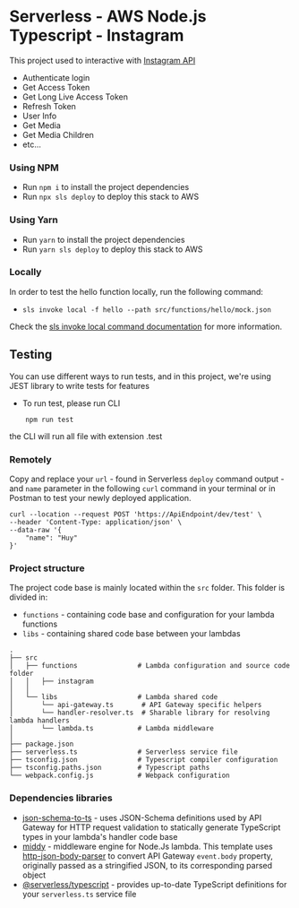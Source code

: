 # Serverless - AWS Node.js Typescript - Instagram

This project used to interactive with [Instagram API](https://developers.facebook.com/docs/instagram-basic-display-api/overview)
- Authenticate login
- Get Access Token
- Get Long Live Access Token
- Refresh Token
- User Info
- Get Media
- Get Media Children
- etc...
### Using NPM

- Run `npm i` to install the project dependencies
- Run `npx sls deploy` to deploy this stack to AWS

### Using Yarn

- Run `yarn` to install the project dependencies
- Run `yarn sls deploy` to deploy this stack to AWS

### Locally

In order to test the hello function locally, run the following command:

- `sls invoke local -f hello --path src/functions/hello/mock.json`


Check the [sls invoke local command documentation](https://www.serverless.com/framework/docs/providers/aws/cli-reference/invoke-local/) for more information.

## Testing

You can use different ways to run tests, and in this project, we're using JEST library to write tests for features
- To run test, please run CLI
```
    npm run test 
```
the CLI will run all file with extension .test

### Remotely

Copy and replace your `url` - found in Serverless `deploy` command output - and `name` parameter in the following `curl` command in your terminal or in Postman to test your newly deployed application.

```
curl --location --request POST 'https://ApiEndpoint/dev/test' \
--header 'Content-Type: application/json' \
--data-raw '{
    "name": "Huy"
}'
```

### Project structure

The project code base is mainly located within the `src` folder. This folder is divided in:

- `functions` - containing code base and configuration for your lambda functions
- `libs` - containing shared code base between your lambdas

```
.
├── src
│   ├── functions               # Lambda configuration and source code folder
│   │   ├── instagram
│   │
│   └── libs                    # Lambda shared code
│       └── api-gateway.ts       # API Gateway specific helpers
│       └── handler-resolver.ts  # Sharable library for resolving lambda handlers
│       └── lambda.ts           # Lambda middleware
│
├── package.json
├── serverless.ts               # Serverless service file
├── tsconfig.json               # Typescript compiler configuration
├── tsconfig.paths.json         # Typescript paths
└── webpack.config.js           # Webpack configuration
```

### Dependencies libraries

- [json-schema-to-ts](https://github.com/ThomasAribart/json-schema-to-ts) - uses JSON-Schema definitions used by API Gateway for HTTP request validation to statically generate TypeScript types in your lambda's handler code base
- [middy](https://github.com/middyjs/middy) - middleware engine for Node.Js lambda. This template uses [http-json-body-parser](https://github.com/middyjs/middy/tree/master/packages/http-json-body-parser) to convert API Gateway `event.body` property, originally passed as a stringified JSON, to its corresponding parsed object
- [@serverless/typescript](https://github.com/serverless/typescript) - provides up-to-date TypeScript definitions for your `serverless.ts` service file
